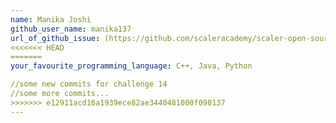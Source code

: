 ```yaml
---
name: Manika Joshi
github_user_name: manika137
url_of_github_issue: (https://github.com/scaleracademy/scaler-open-source-september-challenge/issues/134)https://github.com/scaleracademy/scaler-open-source-september-challenge/issues/134
<<<<<<< HEAD
=======
your_favourite_programming_language: C++, Java, Python

//some new commits for challenge 14
//some more commits...
>>>>>>> e12911acd16a1939ece82ae3440481000f098137
---
```

